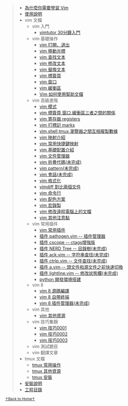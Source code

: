 > * [為什麼你需要學習 Vim](README_01_why_you_need_learn_vim.md)
> * [使用說明](README_02_how_to_use_this_document.md)
> * vim 文檔
>     * vim 入門
>         * [vimtutor 30分鐘入門](README_vim_tutor.md)
>     * vim 基礎操作
>         * [vim 打開、退出](README_vim_1.1_open_close.md)
>         * [vim 移動光標](README_vim_1.2_move_cursor.md)
>         * [vim 查找文本](README_vim_1.3_search.md)
>         * [vim 修改文本](README_vim_1.4_modify.md)
>         * [vim 替換文本](README_vim_1.5_substitute.md)
>         * [vim 標簽頁](README_vim_1.6_tab.md)
>         * [vim 窗口](README_vim_1.7_windows.md)
>         * [vim 緩衝區](README_vim_1.8_buffer.md)
>         * [Vim 如何使用幫助文檔](README_vim_1_how_to_find_help.md)
>     * vim 高級進階
>         * [vim 模式](README_vim_2_mode.md)
>         * [vim 標簽頁,窗口,緩衝區三者之間的關係](README_vim_2_tab_windows_buffer.md)
>         * [vim 寄存器 registers](README_vim_2_registers.md)
>         * [vim 打標記 marks](README_vim_2_mark.md)
>         * [vim,shell,tmux,瀏覽器之間互相複製數據](README_vim_2_copydata.md)
>         * [vim 映射介紹](README_vim_2_mapping_introduction.md)
>         * [vim 常用快捷鍵映射](README_vim_2_mapping_common_used.md)
>         * [vim 基礎配置介紹](README_vim_2_basicsetting.md)
>         * [vim 文件管理器](README_vim_2_file_explorer.md)
>         * [vim 折疊代碼(未完成)](README_vim_2_fold.md)
>         * [vim pattern(未完成)](README_vim_2_pattern.md)
>         * [vim 會話(未完成)](README_vim_2_session.md)
>         * [vim 格式化](README_vim_2_format.md)
>         * [vimdiff 對比兩個文件](README_vim_2_vimdiff.md)
>         * [vim 命令行](README_vim_2_cmdline.md)
>         * [vim 配色方案](README_vim_2_colorscheme.md)
>         * [vim 宏錄製](README_vim_2_macros.md)
>         * [vim 修改遠程電腦上的文檔](README_vim_2_modify_remote_file.md)
>         * [vim 其他注意點](README_vim_2_miscellanea.md)
>     * vim 常用插件
>         * [vim 常用插件](README_vim_3.1_plugin.md)
>         * [插件 pathogen.vim -- 插件管理器](README_vim_3.2_plugin_pathogen.md)
>         * [插件 cscope -- ctags增強版](README_vim_3.3_plugin_cscope.md)
>         * [插件 NERD Tree -- 目錄樹(未完成)](README_vim_3.4_plugin_nerdtree.md)
>         * [插件 ack.vim -- 字符串查找(未完成)](README_vim_3.5_plugin_ack.md)
>         * [插件 ctrlp.vim -- 文件查找(未完成)](README_vim_3.6_plugin_ctrlp.md)
>         * [插件 a.vim -- 頭文件和源文件之前快速切換](README_vim_3.7_plugin_a.md)
>         * [插件 lightline.vim -- 修改狀態欄(未完成)](README_vim_3_plugin_lightline.md)
>         * [python 開發環境搭建](README_vim_3_plugin_python.md)
>     * vim 8
>         * [vim 8 源碼編譯](README_vim_4_build.md)
>         * [vim 8 自帶終端](README_vim_4_terminal.md)
>         * [vim 8 插件管理器(未完成)](README_vim_4_packages.md)
>     * vim 其他
>         * [vim 其他資源](README_vim_resource.md)
>     * vim 技巧集錦
>         * [vim 技巧0001](README_vim_tips_0001.md)
>         * [vim 技巧0002](README_vim_tips_0002.md)
>         * [vim 技巧0003](README_vim_tips_0003.md)
>     * vim 測試題目
>     * vim 翻譯文章
> * tmux 文檔
>     * [tmux 常用操作](README_tmux_basic.md)
>     * [tmux 其他資源](README_tmux_resource.md)
>     * [tmux 安裝](README_tmux_install.md)
> * [安裝說明](README_03_install.md)
> * [工程目錄](README_04_project_directory.md)

<a href='https://github.com/MDGSF/MyVim'><small>↑Back to Home↑</small></a>

